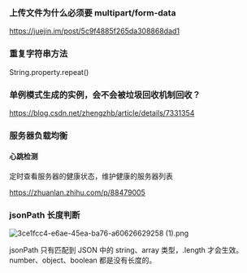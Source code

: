 ### 上传文件为什么必须要 multipart/form-data

https://juejin.im/post/5c9f4885f265da308868dad1

### 重复字符串方法

String.property.repeat()

### 单例模式生成的实例，会不会被垃圾回收机制回收？

https://blog.csdn.net/zhengzhb/article/details/7331354

### 服务器负载均衡

#### 心跳检测

定时查看服务器的健康状态，维护健康的服务器列表

https://zhuanlan.zhihu.com/p/88479005

### jsonPath 长度判断

![3ce1fcc4-e6ae-45ea-ba76-a60626629258 (1).png](http://images.scar.site/WEBRESOURCEbe871483a114ec45049b1c98e32864c5.png)

jsonPath 只有匹配到 JSON 中的 string、array 类型，.length 才会生效。number、object、boolean 都是没有长度的。